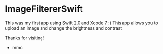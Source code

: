 # ImageFiltererSwift

This was my first app using Swift 2.0 and Xcode 7 :)
This app allows you to upload an image and change the brightness and contrast.

Thanks for visiting!

- mmc